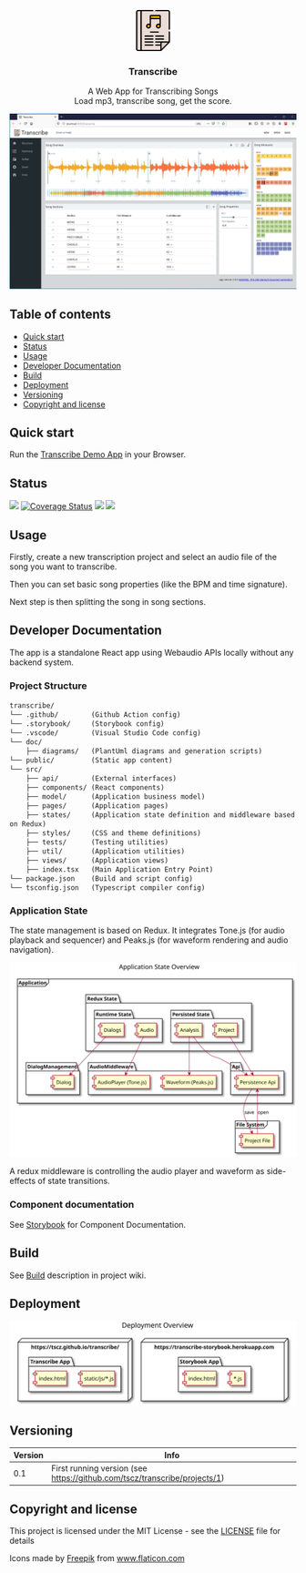 <p align="center">
    <img src="./public/logo.svg" alt="logo" width="72" height="72">
</p>

<h3 align="center">Transcribe</h3>

<p align="center">
 A Web App for Transcribing Songs<br>Load mp3, transcribe song, get the score.
</p>

<img src="./doc/screenshots/index.png" alt="application start page">

## Table of contents

- [Quick start](#quick-start)
- [Status](#status)
- [Usage](#usage)
- [Developer Documentation](#developer-documentation)
- [Build](#build)
- [Deployment](#deployment)
- [Versioning](#versioning)
- [Copyright and license](#copyright-and-license)

## Quick start

Run the [Transcribe Demo App](https://tscz.github.com/transcribe) in your Browser.

## Status

[![](https://github.com/tscz/transcribe/workflows/Build%20application/badge.svg)](https://github.com/tscz/transcribe/actions?query=workflow%3A%22Build+application%22)
[![Coverage Status](https://coveralls.io/repos/github/tscz/transcribe/badge.svg?branch=master)](https://coveralls.io/github/tscz/transcribe?branch=master)
[![](https://api.dependabot.com/badges/status?host=github&repo=tscz/transcribe)](https://github.com/tscz/transcribe/releases/latest)
[![](https://github.com/tscz/transcribe/workflows/Deploy%20storybook/badge.svg)](https://transcribe-storybook.herokuapp.com)

## Usage
Firstly, create a new transcription project and select an audio file of the song you want to transcribe.

Then you can set basic song properties (like the BPM and time signature).

Next step is then splitting the song in song sections.

## Developer Documentation
The app is a standalone React app using Webaudio APIs locally without any backend system. 

### Project Structure
```text
transcribe/
└── .github/        (Github Action config)
└── .storybook/     (Storybook config)
└── .vscode/        (Visual Studio Code config)
└── doc/
    ├── diagrams/   (PlantUml diagrams and generation scripts)
└── public/         (Static app content)
└── src/
    ├── api/        (External interfaces)
    ├── components/ (React components)
    ├── model/      (Application business model)
    ├── pages/      (Application pages)
    ├── states/     (Application state definition and middleware based on Redux)
    ├── styles/     (CSS and theme definitions)
    ├── tests/      (Testing utilities)
    ├── util/       (Application utilities)
    ├── views/      (Application views)
    ├── index.tsx   (Main Application Entry Point)
└── package.json    (Build and script config)
└── tsconfig.json   (Typescript compiler config)

```
### Application State
The state management is based on Redux. It integrates Tone.js (for audio playback and sequencer) and Peaks.js (for waveform rendering and audio navigation).

<img src="./doc/diagrams/out/state.wsd.svg" alt="app state overview">

A redux middleware is controlling the audio player and waveform as side-effects of state transitions.


### Component documentation
See [Storybook](https://transcribe-storybook.herokuapp.com) for Component Documentation.

## Build
See [Build](https://github.com/tscz/transcribe/wiki/Build) description in project wiki.

## Deployment
<img src="./doc/diagrams/out/deployment.wsd.svg" alt="app deployment">

## Versioning
| Version | Info
| --- | --- 
| 0.1 | First running version (see https://github.com/tscz/transcribe/projects/1)

## Copyright and license
This project is licensed under the MIT License - see the [LICENSE](LICENSE) file for details

<div>Icons made by <a href="https://www.flaticon.com/authors/freepik" title="Freepik">Freepik</a> from <a href="https://www.flaticon.com/" title="Flaticon">www.flaticon.com</a></div>
